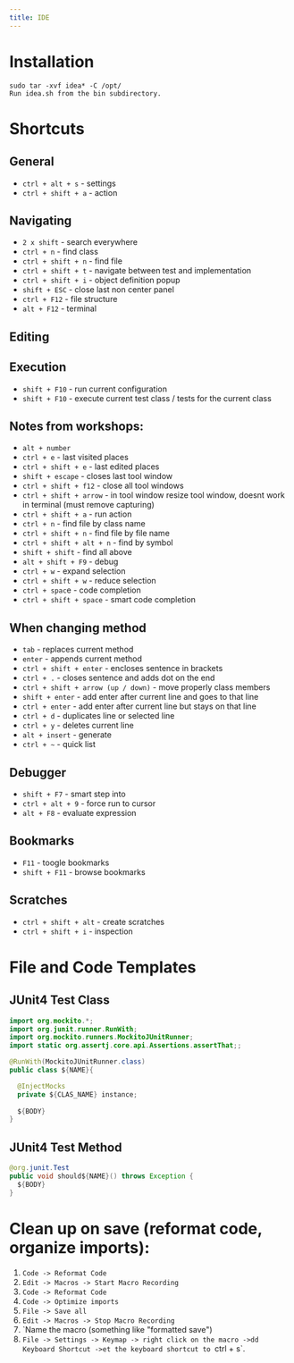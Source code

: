 ```yaml
---
title: IDE
---
```

# Installation
```
sudo tar -xvf idea* -C /opt/
Run idea.sh from the bin subdirectory.
```

# Shortcuts

## General

* `ctrl + alt + s` - settings
* `ctrl + shift + a` - action

## Navigating

* `2 x shift` - search everywhere
* `ctrl + n` - find class
* `ctrl + shift + n` - find file
* `ctrl + shift + t` - navigate between test and implementation
* `ctrl + shift + i` - object definition popup
* `shift + ESC` - close last non center panel
* `ctrl + F12` - file structure
* `alt + F12` - terminal

## Editing

## Execution

* `shift + F10` - run current configuration
* `shift + F10` - execute current test class / tests for the current class

## Notes from workshops:

* `alt + number`
* `ctrl + e` - last visited places
* `ctrl + shift + e` - last edited places
* `shift + escape` - closes last tool window
* `ctrl + shift + f12` - close all tool windows
* `ctrl + shift + arrow` - in tool window resize tool window, doesnt work in terminal (must remove capturing)
* `ctrl + shift + a` - run action
* `ctrl + n` - find file by class name
* `ctrl + shift + n` - find file by file name
* `ctrl + shift + alt + n` - find by symbol
* `shift + shift` - find all above
* `alt + shift + F9` - debug
* `ctrl + w` - expand selection
* `ctrl + shift + w` - reduce selection
* `ctrl + spac`e - code completion
* `ctrl + shift + space` - smart code completion

## When changing method

* `tab` - replaces current method
* `enter` - appends current method
* `ctrl + shift + enter` - encloses sentence in brackets
* `ctrl + .` - closes sentence and adds dot on the end
* `ctrl + shift + arrow (up / down)` - move properly class members
* `shift + enter` - add enter after current line and goes to that line
* `ctrl + enter` - add enter after current line but stays on that line
* `ctrl + d` - duplicates line or selected line
* `ctrl + y` - deletes current line
* `alt + insert` - generate
* `ctrl + ~` - quick list

## Debugger

* `shift + F7` - smart step into
* `ctrl + alt + 9` - force run to cursor
* `alt + F8` - evaluate expression

## Bookmarks

* `F11` - toogle bookmarks
* `shift + F11` - browse bookmarks

## Scratches

* `ctrl + shift + alt` - create scratches
* `ctrl + shift + i` - inspection

# File and Code Templates

## JUnit4 Test Class

```java
import org.mockito.*;
import org.junit.runner.RunWith;
import org.mockito.runners.MockitoJUnitRunner;
import static org.assertj.core.api.Assertions.assertThat;;

@RunWith(MockitoJUnitRunner.class)
public class ${NAME}{

  @InjectMocks
  private ${CLAS_NAME} instance;
  
  ${BODY}
}
```

## JUnit4 Test Method

```java
@org.junit.Test
public void should${NAME}() throws Exception {
  ${BODY}
}
```

# Clean up on save (reformat code, organize imports):

1. `Code -> Reformat Code`
2. `Edit -> Macros -> Start Macro Recording`
3. `Code -> Reformat Code`
3. `Code -> Optimize imports`
4. `File -> Save all`
5. `Edit -> Macros -> Stop Macro Recording`
6. `Name the macro (something like "formatted save")
7. `File -> Settings -> Keymap -> right click on the macro ->dd Keyboard Shortcut ->et the keyboard shortcut to `ctrl + s`. 
